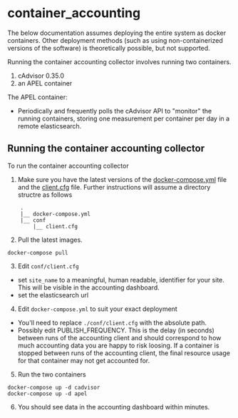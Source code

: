 # container_accounting

The below documentation assumes deploying the entire system as docker containers. Other deployment methods (such as using non-containerized versions of the software) is theoretically possible, but not supported.

Running the container accounting collector involves running two containers.
1. cAdvisor 0.35.0
1. an APEL container

The APEL container:
* Periodically and frequently polls the cAdvisor API to "monitor" the running containers, storing one measurement per container per day in a remote elasticsearch.

## Running the container accounting collector

To run the container accounting collector
1. Make sure you have the latest versions of the [docker-compose.yml](docker-compose.yml) file and the [client.cfg](conf/client.cfg) file. Further instructions will assume a directory structre as follows
```
    .
    |__ docker-compose.yml
    |__ conf
        |__ client.cfg
```

2. Pull the latest images.
```
docker-compose pull
```

3. Edit `conf/client.cfg`
  * set `site_name` to a meaningful, human readable, identifier for your site. This will be visible in the accounting dashboard.
  * set the elasticsearch url

4. Edit `docker-compose.yml` to suit your exact deployment
  * You'll need to replace `./conf/client.cfg` with the absolute path.
  * Possibly edit PUBLISH_FREQUENCY. This is the delay (in seconds) between runs of the accounting client and should correspond to how much accounting data you are happy to risk loosing. If a container is stopped between runs of the accounting client, the final resource usage for that container may not get accounted for.

5. Run the two containers
```
docker-compose up -d cadvisor
docker-compose up -d apel
```

6. You should see data in the accounting dashboard within minutes.
